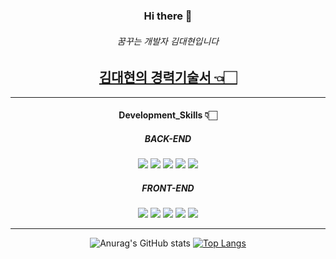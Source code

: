 <div align=center>

### Hi there 👋
###### 꿈꾸는 개발자 김대현입니다

## [김대현의 경력기술서 👈🏻](https://clever-shamrock-e3e.notion.site/999359e00b1e401bad3437937c61bcec) 


<hr>

#### Development_Skills 👇🏻

##### BACK-END
<img src="https://img.shields.io/badge/Spring-6DB33F?style=flat&logo=Spring&logoColor=white"/>
<img src="https://img.shields.io/badge/Spring Boot-6DB33F?style=flat&logo=Spring Boot&logoColor=white"/>
<img src="https://img.shields.io/badge/Java-007396?style=flat&logo=Java&logoColor=white"/>
<img src="https://img.shields.io/badge/Oracle-F80000?style=flat-square&logo=Oracle&logoColor=white"/></a>

<img src="https://img.shields.io/badge/TypeScript-3178C6?style=flat&logo=TypeScript&logoColor=white"/>


##### FRONT-END
<img src="https://img.shields.io/badge/HTML5-E34F26?style=flat-square&logo=HTML5&logoColor=white"/></a> 
<img src="https://img.shields.io/badge/CSS3-1572B6?style=flat-square&logo=CSS3&logoColor=white"/></a> 
<img src="https://img.shields.io/badge/JavaScript-F7DF1E?style=flat-square&logo=JavaScript&logoColor=white"/></a>
<img src="https://img.shields.io/badge/jQuery-0769AD?style=flat-square&logo=jQuery&logoColor=white"/></a>
<img src="https://img.shields.io/badge/Bootstrap-7952B3?style=flat-square&logo=Bootstrap&logoColor=white"/></a> 


<hr>

![Anurag's GitHub stats](https://github-readme-stats.vercel.app/api?username=kimdaehyuun&show_icons=true&theme=great-gatsby)
[![Top Langs](https://github-readme-stats.vercel.app/api/top-langs/?username=kimdaehyuun&langs_count=10&layout=compact&theme=dark)](https://github.com/kimdaehyuun/kimdaehyuun)

</div>

